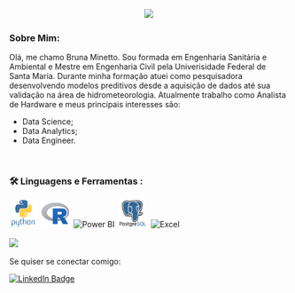 <div id="header" align="center">
  <img src="https://media.giphy.com/media/l46Cy1rHbQ92uuLXa/giphy.gif" width="400"/>
</div>


### Sobre Mim:
Olá, me chamo Bruna Minetto.
Sou formada em Engenharia Sanitária e Ambiental e Mestre em Engenharia Civil pela Univerisidade Federal de Santa Maria. Durante minha formação atuei como pesquisadora desenvolvendo modelos preditivos desde a aquisição de dados até sua validação na área de hidrometeorologia.
Atualmente trabalho como Analista de Hardware e meus principais interesses são:
- Data Science;
- Data Analytics;
- Data Engineer.
<br> 

### :hammer_and_wrench: Linguagens e Ferramentas :
<div>
  <img src="https://github.com/devicons/devicon/blob/master/icons/python/python-original-wordmark.svg" title="Python" alt="Python" width="50" height="50"/>&nbsp;
  <img src="https://github.com/devicons/devicon/blob/master/icons/r/r-original.svg" title="R" alt="R" width="50" height="50"/>&nbsp;
  <img src="https://upload.wikimedia.org/wikipedia/commons/thumb/c/c9/Power_bi_logo_black.svg/1200px-Power_bi_logo_black.svg.png" title="Power BI" alt="Power BI" width="50" height="50"/>&nbsp;
  <img src="https://github.com/devicons/devicon/blob/master/icons/postgresql/postgresql-original-wordmark.svg" title="Postgresql" alt="Postgresql" width="50" height="50"/>&nbsp;
  <img src="https://upload.wikimedia.org/wikipedia/commons/thumb/3/34/Microsoft_Office_Excel_%282019%E2%80%93present%29.svg/1101px-Microsoft_Office_Excel_%282019%E2%80%93present%29.svg.png" title="Excel" alt="Excel" width="50" height="50"/>&nbsp;
</div>

<br>

<a href="https://github.com/bminetto">
  <img height="140em" src="https://github-readme-stats.vercel.app/api/top-langs/?username=bminetto&layout=compact&langs_count=8&theme=light"/>
</a>

<br>


Se quiser se conectar comigo:
<div id="badges">
  <a href="https://www.linkedin.com/in/bruna-minetto-83a044222/">
    <img src="https://img.shields.io/badge/LinkedIn-blue?style=for-the-badge&logo=linkedin&logoColor=white" alt="LinkedIn Badge"/>
</div>
